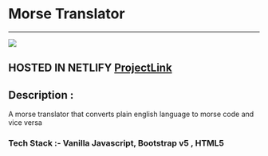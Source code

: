 # Morse Translator
---
<a href="https://github.com/Spectrum-CETB/Spectober_Fest/tree/main/projects_Intermediate"><img src="https://img.shields.io/badge/Projects%20-Intermediate-blue.svg"/></a>

## HOSTED IN NETLIFY [ProjectLink](https://morsefun.netlify.app/)

## Description :
A morse translator that converts plain english language to morse code and vice versa


### Tech Stack :-  Vanilla Javascript, Bootstrap v5 , HTML5

